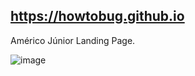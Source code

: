 ## https://howtobug.github.io
Américo Júnior Landing Page.

![image](https://howtobug.github.io/images/americo-junior-thumb.png)
